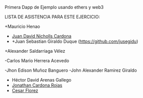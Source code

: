 Primera Dapp de Ejemplo
usando ethers y web3

LISTA DE ASISTENCIA PARA ESTE EJERCICIO:

+Mauricio Henao
- [Juan David Nicholls Cardona](https://github.com/jdnichollsc)
- +Juan Sebastian Giraldo Duque (https://github.com/jusegidu)

+Alexander Saldarriaga Vélez

-Carlos Mario Herrera Acevedo

-Jhon Edison Muñoz Banguero
-John Alexander Ramirez Giraldo

- Héctor David Arenas Gallego
- [Jonathan Cardona Rojas](https://github.com/jdnichollsc)
- [Cesar Florez](https://github.com/sernamedez)
